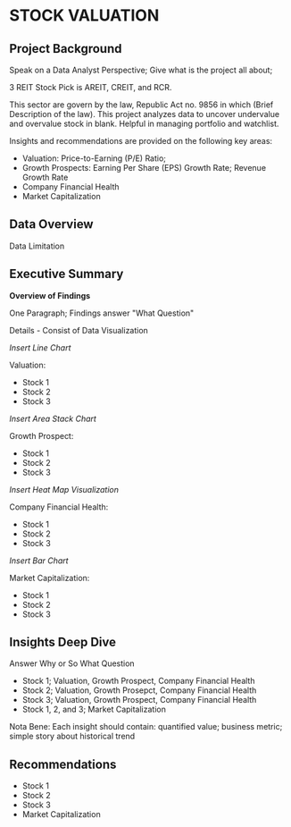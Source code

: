 # STOCK VALUATION
## Project Background
Speak on a Data Analyst Perspective; Give what is the project all about;

3 REIT Stock Pick is AREIT, CREIT, and RCR.

This sector are govern by the law, Republic Act no. 9856 in which (Brief Description of the law). This project analyzes data to uncover undervalue and overvalue stock in blank. Helpful in managing portfolio and watchlist.

Insights and recommendations are provided on the following key areas:

* Valuation: Price-to-Earning (P/E) Ratio;
* Growth Prospects: Earning Per Share (EPS) Growth Rate; Revenue Growth Rate
* Company Financial Health
* Market Capitalization

## Data Overview
Data Limitation

## Executive Summary
**Overview of Findings**

One Paragraph; Findings answer "What Question"

Details - Consist of Data Visualization

*Insert Line Chart*

Valuation:

* Stock 1
* Stock 2
* Stock 3

*Insert Area Stack Chart*

Growth Prospect:

* Stock 1
* Stock 2
* Stock 3

*Insert Heat Map Visualization*

Company Financial Health:

* Stock 1
* Stock 2
* Stock 3

*Insert Bar Chart*

Market Capitalization:

* Stock 1
* Stock 2
* Stock 3

## Insights Deep Dive
Answer Why or So What Question

* Stock 1; Valuation, Growth Prospect, Company Financial Health
* Stock 2; Valuation, Growth Prosepct, Company Financial Health
* Stock 3; Valuation, Growth Prospect, Company Financial Health
* Stock 1, 2, and 3; Market Capitalization

Nota Bene: Each insight should contain: quantified value; business metric; simple story about historical trend
## Recommendations

* Stock 1
* Stock 2
* Stock 3
* Market Capitalization

